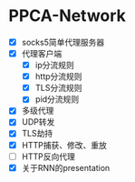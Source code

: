 # PPCA-Network

- [x] socks5简单代理服务器
- [x] 代理客户端
  - [x] ip分流规则
  - [x] http分流规则
  - [x] TLS分流规则
  - [x] pid分流规则
- [x] 多级代理
- [x] UDP转发
- [x] TLS劫持
- [x] HTTP捕获、修改、重放
- [ ] HTTP反向代理
- [x] 关于RNN的presentation

